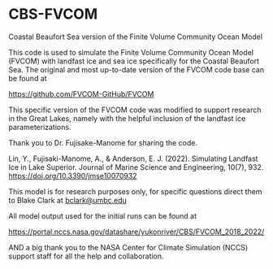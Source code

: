 # CBS-FVCOM
Coastal Beaufort Sea version of the Finite Volume Community Ocean Model

This code is used to simulate the Finite Volume Community Ocean Model (FVCOM) with landfast ice and sea ice specifically for the Coastal Beaufort Sea. The original and most up-to-date version of the FVCOM code base can be found at

https://github.com/FVCOM-GitHub/FVCOM

This specific version of the FVCOM code was modified to support research in the Great Lakes, namely with the helpful inclusion of the landfast ice parameterizations.

Thank you to Dr. Fujisake-Manome for sharing the code.

Lin, Y., Fujisaki-Manome, A., & Anderson, E. J. (2022). Simulating Landfast Ice in Lake Superior. Journal of Marine Science and Engineering, 10(7), 932. https://doi.org/10.3390/jmse10070932

This model is for research purposes only, for specific questions direct them to Blake Clark at bclark@umbc.edu

All model output used for the initial runs can be found at 

https://portal.nccs.nasa.gov/datashare/yukonriver/CBS/FVCOM_2018_2022/

AND a big thank you to the NASA Center for Climate Simulation (NCCS) support staff for all the help and collaboration.
